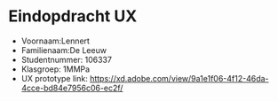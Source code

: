 # Eindopdracht UX

- Voornaam:Lennert  
- Familienaam:De Leeuw
- Studentnummer: 106337
- Klasgroep: 1MMPa
- UX prototype link: https://xd.adobe.com/view/9a1e1f06-4f12-46da-4cce-bd84e7956c06-ec2f/
